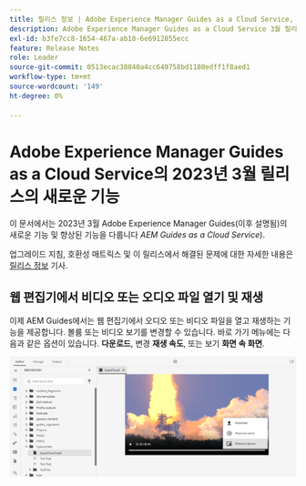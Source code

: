 ```yaml
---
title: 릴리스 정보 | Adobe Experience Manager Guides as a Cloud Service, 2023년 3월 릴리스
description: Adobe Experience Manager Guides as a Cloud Service 3월 릴리스
exl-id: b3fe7cc8-1654-467a-ab18-6e6912855ecc
feature: Release Notes
role: Leader
source-git-commit: 0513ecac38840a4cc649758bd1180edff1f8aed1
workflow-type: tm+mt
source-wordcount: '149'
ht-degree: 0%

---
```



# Adobe Experience Manager Guides as a Cloud Service의 2023년 3월 릴리스의 새로운 기능

이 문서에서는 2023년 3월 Adobe Experience Manager Guides(이후 설명됨)의 새로운 기능 및 향상된 기능을 다룹니다 *AEM Guides as a Cloud Service*).

업그레이드 지침, 호환성 매트릭스 및 이 릴리스에서 해결된 문제에 대한 자세한 내용은 [릴리스 정보](release-notes-2023.3.0.md) 기사.


## 웹 편집기에서 비디오 또는 오디오 파일 열기 및 재생

이제 AEM Guides에서는 웹 편집기에서 오디오 또는 비디오 파일을 열고 재생하는 기능을 제공합니다. 볼륨 또는 비디오 보기를 변경할 수 있습니다. 바로 가기 메뉴에는 다음과 같은 옵션이 있습니다. **다운로드**, 변경 **재생 속도**, 또는 보기 **화면 속 화면**.

<img src="assets/video-web-editor.png" alt="비디오 재생" width="600">

